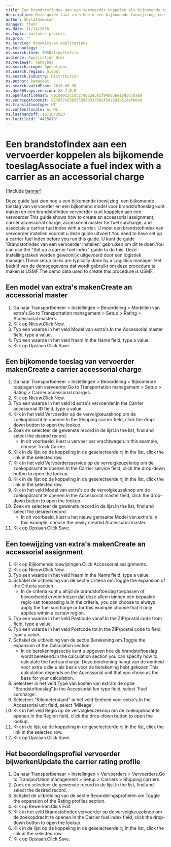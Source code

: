 ```yaml
---
title: Een brandstofindex aan een vervoerder koppelen als bijkomende toeslag
description: Deze guide laat zien hoe u een bijkomende toewijzing, een bijkomende toeslag van vervoerder en een bijkomend model voor brandstoftoeslag kunt maken en een brandstofindex vervoerder kunt koppelen aan een vervoerder.
author: ShylaThompson
manager: tfehr
ms.date: 11/14/2016
ms.topic: business-process
ms.prod: ''
ms.service: dynamics-ax-applications
ms.technology: ''
ms.search.form: TMSRatingProfile
audience: Application User
ms.reviewer: kamaybac
ms.search.scope: Operations
ms.search.region: Global
ms.search.industry: Distribution
ms.author: kamaybac
ms.search.validFrom: 2016-06-30
ms.dyn365.ops.version: AX 7.0.0
ms.openlocfilehash: c91d49c2ccdc274632e3acf94b836e19dc6cdaa8
ms.sourcegitcommit: 827d77c638555396b32d36af5d22d1b61dafb0e8
ms.translationtype: HT
ms.contentlocale: nl-NL
ms.lasthandoff: 10/16/2020
ms.locfileid: "4425818"
---
```

# <a name="associate-a-fuel-index-with-a-carrier-as-an-accessorial-charge"></a><span data-ttu-id="f8878-103">Een brandstofindex aan een vervoerder koppelen als bijkomende toeslag</span><span class="sxs-lookup"><span data-stu-id="f8878-103">Associate a fuel index with a carrier as an accessorial charge</span></span>

[!include [banner](../../includes/banner.md)]

<span data-ttu-id="f8878-104">Deze guide laat zien hoe u een bijkomende toewijzing, een bijkomende toeslag van vervoerder en een bijkomend model voor brandstoftoeslag kunt maken en een brandstofindex vervoerder kunt koppelen aan een vervoerder.</span><span class="sxs-lookup"><span data-stu-id="f8878-104">This guide shows how to create an accessorial assignment, carrier accessorial charge, accessorial master for fuel surcharge, and associate a carrier fuel index with a carrier.</span></span> <span data-ttu-id="f8878-105">U moet een brandstofindex van vervoerder instellen voordat u deze guide uitvoert.</span><span class="sxs-lookup"><span data-stu-id="f8878-105">You need to have set up a carrier fuel index before you run this guide.</span></span> <span data-ttu-id="f8878-106">U kunt de guide 'Brandstofindex van een vervoerder instellen' gebruiken om dit te doen.</span><span class="sxs-lookup"><span data-stu-id="f8878-106">You can use the "Set up a carrier fuel index" guide to do this.</span></span> <span data-ttu-id="f8878-107">Deze instellingstaken worden gewoonlijk uitgevoerd door een logistiek manager.</span><span class="sxs-lookup"><span data-stu-id="f8878-107">These setup tasks are typically done by a Logistics manager.</span></span> <span data-ttu-id="f8878-108">Het bedrijf van de demogegevens dat wordt gebruikt om deze procedure te maken is USMF.</span><span class="sxs-lookup"><span data-stu-id="f8878-108">The demo data used to create this procedure is USMF.</span></span>


## <a name="create-an-accessorial-master"></a><span data-ttu-id="f8878-109">Een model van extra's maken</span><span class="sxs-lookup"><span data-stu-id="f8878-109">Create an accessorial master</span></span>
1. <span data-ttu-id="f8878-110">Ga naar Transportbeheer > Instellingen > Beoordeling > Modellen van extra's.</span><span class="sxs-lookup"><span data-stu-id="f8878-110">Go to Transportation management > Setup > Rating > Accessorial masters.</span></span>
2. <span data-ttu-id="f8878-111">Klik op Nieuw.</span><span class="sxs-lookup"><span data-stu-id="f8878-111">Click New.</span></span>
3. <span data-ttu-id="f8878-112">Typ een waarde in het veld Model van extra's.</span><span class="sxs-lookup"><span data-stu-id="f8878-112">In the Accessorial master field, type a value.</span></span>
4. <span data-ttu-id="f8878-113">Typ een waarde in het veld Naam.</span><span class="sxs-lookup"><span data-stu-id="f8878-113">In the Name field, type a value.</span></span>
5. <span data-ttu-id="f8878-114">Klik op Opslaan.</span><span class="sxs-lookup"><span data-stu-id="f8878-114">Click Save.</span></span>

## <a name="create-a-carrier-accessorial-charge"></a><span data-ttu-id="f8878-115">Een bijkomende toeslag van vervoerder maken</span><span class="sxs-lookup"><span data-stu-id="f8878-115">Create a carrier accessorial charge</span></span>
1. <span data-ttu-id="f8878-116">Ga naar Transportbeheer > Instellingen > Beoordeling > Bijkomende toeslagen van vervoerder.</span><span class="sxs-lookup"><span data-stu-id="f8878-116">Go to Transportation management > Setup > Rating > Carrier accessorial charges.</span></span>
2. <span data-ttu-id="f8878-117">Klik op Nieuw.</span><span class="sxs-lookup"><span data-stu-id="f8878-117">Click New.</span></span>
3. <span data-ttu-id="f8878-118">Typ een waarde in het veld Id extra's vervoerder.</span><span class="sxs-lookup"><span data-stu-id="f8878-118">In the Carrier accessorial ID field, type a value.</span></span>
4. <span data-ttu-id="f8878-119">Klik in het veld Vervoerder op de vervolgkeuzeknop om de zoekopdracht te openen.</span><span class="sxs-lookup"><span data-stu-id="f8878-119">In the Shipping carrier field, click the drop-down button to open the lookup.</span></span>
5. <span data-ttu-id="f8878-120">Zoek en selecteer de gewenste record in de lijst.</span><span class="sxs-lookup"><span data-stu-id="f8878-120">In the list, find and select the desired record.</span></span>
    * <span data-ttu-id="f8878-121">In dit voorbeeld, kiest u vervoer per vrachtwagen.</span><span class="sxs-lookup"><span data-stu-id="f8878-121">In this example, choose Truck Carrier.</span></span>  
6. <span data-ttu-id="f8878-122">Klik in de lijst op de koppeling in de geselecteerde rij.</span><span class="sxs-lookup"><span data-stu-id="f8878-122">In the list, click the link in the selected row.</span></span>
7. <span data-ttu-id="f8878-123">Klik in het veld Vervoerdersservice op de vervolgkeuzeknop om de zoekopdracht te openen.</span><span class="sxs-lookup"><span data-stu-id="f8878-123">In the Carrier service field, click the drop-down button to open the lookup.</span></span>
8. <span data-ttu-id="f8878-124">Klik in de lijst op de koppeling in de geselecteerde rij.</span><span class="sxs-lookup"><span data-stu-id="f8878-124">In the list, click the link in the selected row.</span></span>
9. <span data-ttu-id="f8878-125">Klik in het veld Model van extra's op de vervolgkeuzeknop om de zoekopdracht te openen.</span><span class="sxs-lookup"><span data-stu-id="f8878-125">In the Accessorial master field, click the drop-down button to open the lookup.</span></span>
10. <span data-ttu-id="f8878-126">Zoek en selecteer de gewenste record in de lijst.</span><span class="sxs-lookup"><span data-stu-id="f8878-126">In the list, find and select the desired record.</span></span>
    * <span data-ttu-id="f8878-127">In dit voorbeeld, kiest u het nieuw gemaakte Model van extra's.</span><span class="sxs-lookup"><span data-stu-id="f8878-127">In this example, choose the newly created Accessorial master.</span></span>  
11. <span data-ttu-id="f8878-128">Klik op Opslaan.</span><span class="sxs-lookup"><span data-stu-id="f8878-128">Click Save.</span></span>

## <a name="create-an-accessorial-assignment"></a><span data-ttu-id="f8878-129">Een toewijzing van extra's maken</span><span class="sxs-lookup"><span data-stu-id="f8878-129">Create an accessorial assignment</span></span>
1. <span data-ttu-id="f8878-130">Klik op Bijkomende toewijzingen.</span><span class="sxs-lookup"><span data-stu-id="f8878-130">Click Accessorial assignments.</span></span>
2. <span data-ttu-id="f8878-131">Klik op Nieuw.</span><span class="sxs-lookup"><span data-stu-id="f8878-131">Click New.</span></span>
3. <span data-ttu-id="f8878-132">Typ een waarde in het veld Naam.</span><span class="sxs-lookup"><span data-stu-id="f8878-132">In the Name field, type a value.</span></span>
4. <span data-ttu-id="f8878-133">Schakel de uitbreiding van de sectie Criteria om.</span><span class="sxs-lookup"><span data-stu-id="f8878-133">Toggle the expansion of the Criteria section.</span></span>
    * <span data-ttu-id="f8878-134">In de criteria kunt u altijd de brandstoftoeslag toepassen of bijvoorbeeld ervoor kiezen dat deze alleen binnen een bepaalde regio van toepassing is.</span><span class="sxs-lookup"><span data-stu-id="f8878-134">In the criteria, you can choose to always apply the fuel surcharge or for this example choose that it only applies within a certain region.</span></span>  
5. <span data-ttu-id="f8878-135">Typ een waarde in het veld Postcode vanaf.</span><span class="sxs-lookup"><span data-stu-id="f8878-135">In the ZIP/postal code from field, type a value.</span></span>
6. <span data-ttu-id="f8878-136">Typ een waarde in het veld Postcode tot.</span><span class="sxs-lookup"><span data-stu-id="f8878-136">In the ZIP/postal code to field, type a value.</span></span>
7. <span data-ttu-id="f8878-137">Schakel de uitbreiding van de sectie Berekening om.</span><span class="sxs-lookup"><span data-stu-id="f8878-137">Toggle the expansion of the Calculation section.</span></span>
    * <span data-ttu-id="f8878-138">In de berekeningssectie kunt u opgeven hoe de brandstoftoeslag wordt berekend.</span><span class="sxs-lookup"><span data-stu-id="f8878-138">In the calculation section you can specify how to calculate the fuel surcharge.</span></span> <span data-ttu-id="f8878-139">Deze berekening hangt van de eenheid voor extra's die u als basis voor de berekening hebt gekozen.</span><span class="sxs-lookup"><span data-stu-id="f8878-139">This calculation depends on the Accessorial unit that you chose as the base for your calculation.</span></span>  
8. <span data-ttu-id="f8878-140">Selecteer in het veld Type van kosten van extra's de optie "Brandstoftoeslag".</span><span class="sxs-lookup"><span data-stu-id="f8878-140">In the Accessorial fee type field, select 'Fuel surcharge'.</span></span>
9. <span data-ttu-id="f8878-141">Selecteer "Kilometerstand" in het veld Eenheid voor extra's.</span><span class="sxs-lookup"><span data-stu-id="f8878-141">In the Accessorial unit field, select 'Mileage'.</span></span>
10. <span data-ttu-id="f8878-142">Klik in het veld Regio op de vervolgkeuzeknop om de zoekopdracht te openen.</span><span class="sxs-lookup"><span data-stu-id="f8878-142">In the Region field, click the drop-down button to open the lookup.</span></span>
11. <span data-ttu-id="f8878-143">Klik in de lijst op de koppeling in de geselecteerde rij.</span><span class="sxs-lookup"><span data-stu-id="f8878-143">In the list, click the link in the selected row.</span></span>
12. <span data-ttu-id="f8878-144">Klik op Opslaan.</span><span class="sxs-lookup"><span data-stu-id="f8878-144">Click Save.</span></span>

## <a name="update-the-carrier-rating-profile"></a><span data-ttu-id="f8878-145">Het beoordelingsprofiel vervoerder bijwerken</span><span class="sxs-lookup"><span data-stu-id="f8878-145">Update the carrier rating profile</span></span>
1. <span data-ttu-id="f8878-146">Ga naar Transportbeheer > Instellingen > Vervoerders > Vervoerders.</span><span class="sxs-lookup"><span data-stu-id="f8878-146">Go to Transportation management > Setup > Carriers > Shipping carriers.</span></span>
2. <span data-ttu-id="f8878-147">Zoek en selecteer de gewenste record in de lijst.</span><span class="sxs-lookup"><span data-stu-id="f8878-147">In the list, find and select the desired record.</span></span>
3. <span data-ttu-id="f8878-148">Schakel de uitbreiding van de sectie Beoordelingsprofielen om.</span><span class="sxs-lookup"><span data-stu-id="f8878-148">Toggle the expansion of the Rating profiles section.</span></span>
4. <span data-ttu-id="f8878-149">Klik op Bewerken.</span><span class="sxs-lookup"><span data-stu-id="f8878-149">Click Edit.</span></span>
5. <span data-ttu-id="f8878-150">Klik in het veld Brandstofindex vervoerder op de vervolgkeuzeknop om de zoekopdracht te openen.</span><span class="sxs-lookup"><span data-stu-id="f8878-150">In the Carrier fuel index field, click the drop-down button to open the lookup.</span></span>
6. <span data-ttu-id="f8878-151">Klik in de lijst op de koppeling in de geselecteerde rij.</span><span class="sxs-lookup"><span data-stu-id="f8878-151">In the list, click the link in the selected row.</span></span>
7. <span data-ttu-id="f8878-152">Klik op Opslaan.</span><span class="sxs-lookup"><span data-stu-id="f8878-152">Click Save.</span></span>

